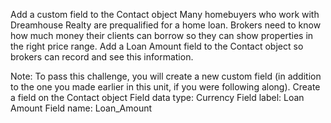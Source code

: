 Add a custom field to the Contact object
Many homebuyers who work with Dreamhouse Realty are prequalified for a home loan. Brokers need to know how much money their clients can borrow so they can show properties in the right price range. Add a Loan Amount field to the Contact object so brokers can record and see this information.

Note: To pass this challenge, you will create a new custom field (in addition to the one you made earlier in this unit, if you were following along).
Create a field on the Contact object
Field data type: Currency
Field label: Loan Amount
Field name: Loan_Amount